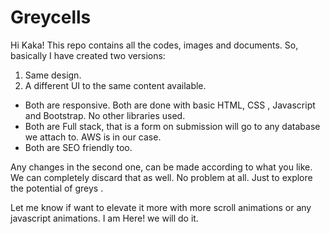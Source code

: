 # Greycells

Hi Kaka!
This repo contains all the codes, images and documents.
So, basically I have created two versions: 
1. Same design. 
2. A different UI to the same content available.

- Both are responsive. Both are done with basic HTML, CSS , Javascript and Bootstrap. No other libraries used.
- Both are Full stack, that is a form on submission will go to any database we attach to. AWS is in our case. 
- Both are SEO friendly too.

Any changes in the second one, can be made according to what you like.
We can completely discard that as well. No problem at all.
Just to explore the potential of greys .

Let me know if want to elevate it more with more scroll animations or any javascript animations. I am Here! we will do it.
